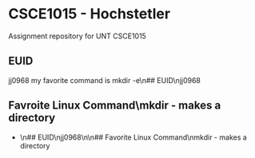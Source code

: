 # CSCE1015 - Hochstetler
Assignment repository for UNT CSCE1015
## EUID
jj0968
my favorite command is mkdir
-e\n## EUID\njj0968

## Favroite Linux Command\mkdir - makes a directory
- \n## EUID\njj0968\n\n## Favorite Linux Command\nmkdir - makes a directory
